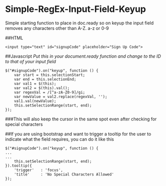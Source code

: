 # Simple-RegEx-Input-Field-Keyup
Simple starting function to place in doc.ready so on keyup the input field removes any characters other than A-Z. a-z or 0-9

##HTML
```
<input type="text" id="signupCode" placeholder="Sign Up Code">
```

##Javascript
*Put this in your document.ready function and change to the ID to that of your input field*
```
$("#signupCode").on("keyup", function () {
    var start = this.selectionStart;
    var end = this.selectionEnd;
    var val1 = $(this);
    var val2 = $(this).val();
    var regexVal = /[^a-zA-Z0-9]/gi;
    var newValue = val2.replace(regexVal, '');                        
    val1.val(newValue);
    this.setSelectionRange(start, end);
});
```

###This will also keep the cursor in the same spot even after checking for special characters

##If you are using bootstrap and want to trigger a tooltip for the user to indicate what the field requires, you can do it like this
```
$("#signupCode").on("keyup", function () {
...
...
    this.setSelectionRange(start, end);
}).tooltip({
    'trigger'   : 'focus',
    'title'     : 'No Special Characters Allowed'
});
```
